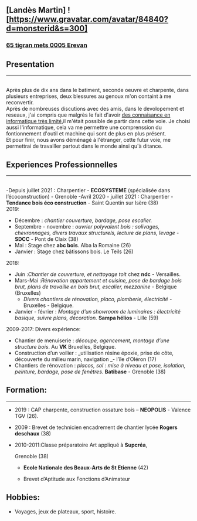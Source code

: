 ## [Landès Martin] ![https://www.gravatar.com/avatar/84840?d=monsterid&s=300]
### [65 tigran mets 0005 Erevan][map]
[map]: https://g.co/kgs/sJ75n2V 

[photo 2]: https://www.cerfi.ch/Htdocs/Images/IF_Standard/puid_2845933e-bec8-4acc-a4b8-48ff57d1f9e6_403_5556.jpg
## Presentation 
***
\
Après plus de dix ans dans le batiment, seconde oeuvre et charpente, dans plusieurs entreprises, deux blessures au genoux m'on containt à me reconvertir. 
\
Après de nombreuses discutions avec des amis, dans le devolopement et reseaux, j'ai compris que malgrès le fait d'avoir [des connaisance en informatique très limité][photo 2],il m'était possible de partir dans cette voie.
Je choisi aussi l'informatique, cela va me permettre une comprenssion du fontionnement d'outil et machine qui sont de plus en plus présent.
\
Et pour finir, nous avons déménagé à l'étranger, cette futur voie, me permettrai de travailler partout dans le monde ainsi qu'à ditance.

[photo 2]: https://www.cerfi.ch/Htdocs/Images/IF_Standard/puid_2845933e-bec8-4acc-a4b8-48ff57d1f9e6_403_5556.jpg

## Experiences Professionnelles
***

\
 -Depuis juillet 2021 : Charpentier -  **ECOSYSTEME** (spécialisée dans l’écoconstruction) - Grenoble 
  -Avril 2020 - juillet 2021 : Charpentier  - **Tendance bois éco construction** - Saint Quentin sur Isère (38)
 \
 2019:   
 * Décembre : _chantier couverture, bardage, pose escalier._
 * Septembre - novembre : _ouvrier polyvalent bois : solivages, chevronnages,  divers travaux structurels, lecture 
   de plans, levage_ -  **SDCC** - Pont de Claix (38) 
* Mai : Stage chez **abc bois**. Alba la Romaine (26)
* Janvier : Stage chez bâtissons bois. Le Teils (26)

2018:
*  Juin :_Chantier de couverture, et nettoyage toit_ chez **ndc** - Versailles.
*  Mars-Mai :_Rénovation appartement et cuisine, pose de bardage bois brut, plans de travaille en bois brut, 
   escalier, mezzanine_ - Belgique (Bruxelles) 
    * _Divers chantiers de rénovation, placo, plomberie, électricité_ - Bruxelles -  Belgique.
* Janvier - février :   _Montage d’un showroom de luminaires : électricité basique, suivre plans, décoration._ **Sampa 
  hélios** - Lille (59)

2009-2017: Divers expérience:
* Chantier de menuiserie : _découpe, agencement, montage d’une structure bois_. Au **VK** Bruxelles, 
  Belgique. 
* Construction d’un voilier : _utilisation résine époxie, prise de côte, découverte du milieu marin, navigation _-  l’île 
  d’Oléron (17) 
* Chantiers de rénovation : _placos, sol : mise à niveau et pose, isolation, peinture, bardage, pose de fenêtres_. 
  **Batibase** - Grenoble (38) 


## Formation:
***
* 2019 : CAP charpente, construction ossature bois – 
**NEOPOLIS** - Valence TGV (26).  
* 2009 : Brevet de technicien  encadrement de 
     chantier lycée **Rogers deschaux** (38) 
* 2010-2011:Classe préparatoire Art appliqué à **Supcréa**, 

   Grenoble (38)   
   * **Ecole Nationale des Beaux-Arts de St 
Etienne** (42)

  * Brevet d’Aptitude aux Fonctions d’Animateur 
 ## Hobbies:
* Voyages, jeux de plateaux, sport, histoire.
 



